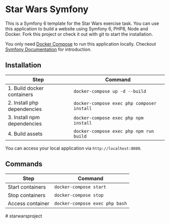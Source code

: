 # Star Wars Symfony
This is a Symfony 6 template for the Star Wars exercise task. You can use this application to build a website using
Symfony 6, PHP8, Node and Docker. Fork this project or check it out with git to start the installation.

You only need [Docker Compose](https://docs.docker.com/compose/install/) to run this application locally. 
Checkout [Symfony Documentation](https://symfony.com/doc/current/index.html) for introduction.


## Installation
| Step                        | Command                                    |
|-----------------------------|--------------------------------------------|
| 1. Build docker containers  | `docker-compose up -d --build`             |
| 2. Install php dependencies | `docker-compose exec php composer install` |
| 3. Install npm dependencies | `docker-compose exec php npm install`      |
| 4. Build assets             | `docker-compose exec php npm run build`      |

You can access your local application via `http://localhost:8080`.

## Commands
| Step             | Command                        |
|------------------|--------------------------------|
| Start containers | `docker-compose start`         |
| Stop containers  | `docker-compose stop`          |
| Access container | `docker-compose exec php bash` |

#   s t a r w a r s p r o j e c t  
 